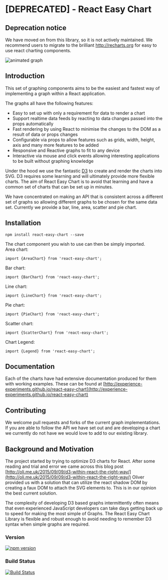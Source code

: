 # [DEPRECATED] - React Easy Chart

## Deprecation notice

We have moved on from this library, so it is not actively maintained. We recommend users to migrate to the brilliant http://recharts.org for easy to use react charting components.

![animated graph](examples/images/animated-graph.gif)

## Introduction

This set of graphing components aims to be the easiest and fastest way of implementing a graph within a React application.

The graphs all have the following features:
- Easy to set up with only a requirement for data to render a chart
- Support realtime data feeds by reacting to data changes passed into the props automatically
- Fast rendering by using React to minimise the changes to the DOM as a result of data or props changes
- Configurable via props to allow features such as grids, width, height, axis and many more features to be added
- Responsive and Reactive graphs to fit to any device
- Interactive via mouse and click events allowing interesting applications to be built without graphing knowledge

Under the hood we use the fantastic [D3](http://d3js.org/) to create and render the charts into SVG. D3 requires some learning and will ultimately provide more flexible charts. The aim of React Easy Chart is to avoid that learning and have a common set of charts that can be set up in minutes.

We have concentrated on making an API that is consistent across a different set of graphs so allowing different graphs to be chosen for the same data set. Currently we provide a bar, line, area, scatter and pie chart.

## Installation
`npm install react-easy-chart --save`

The chart component you wish to use can then be simply imported.  
Area chart:

`import {AreaChart} from 'react-easy-chart';`

Bar chart:

`import {BarChart} from 'react-easy-chart';`

Line chart:

`import {LineChart} from 'react-easy-chart';`

Pie chart:

`import {PieChart} from 'react-easy-chart';`

Scatter chart:

`import {ScatterChart} from 'react-easy-chart';`

Chart Legend:

`import {Legend} from 'react-easy-chart';`


## Documentation
Each of the charts have had extensive documentation produced for them with working examples. These can be found at  [http://experience-experiments.github.io/react-easy-chart](http://experience-experiments.github.io/react-easy-chart)

## Contributing
We welcome pull requests and forks of the current graph implementations. If you are able to follow the API we have set out and are developing a chart we currently do not have we would love to add to our existing library.

## Background and Motivation
The project started by trying to optimize D3 charts for React. After some reading and trial and error we came across this blog post [http://oli.me.uk/2015/09/09/d3-within-react-the-right-way/](http://oli.me.uk/2015/09/09/d3-within-react-the-right-way/)
Oliver provided us with a solution that can utilize the react shadow DOM by creating a faux DOM to attach the SVG elements to. This is in our opinion the best current solution.

The complexity of developing D3 based graphs intermittently often means that even experienced JavaScript developers can take days getting back up to speed for making the most simple of Graphs. The React Easy Chart Library is flexible and robust enough to avoid needing to remember D3 syntax when simple graphs are required.   


### Version
[![npm version](https://badge.fury.io/js/react-easy-chart.png)](https://www.npmjs.com/package/react-easy-chart)

### Build Status
[![Build Status](https://travis-ci.org/experience-experiments/react-easy-chart.svg)](https://travis-ci.org/experience-experiments/react-easy-chart)

